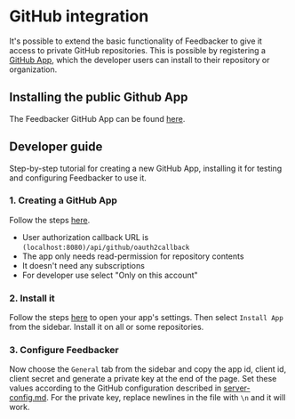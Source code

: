 # GitHub integration

It's possible to extend the basic functionality of Feedbacker to give it access to private GitHub repositories. This is possible by registering a [GitHub App](https://developer.github.com/apps/), which the developer users can install to their repository or organization.

## Installing the public Github App
The Feedbacker GitHub App can be found [here](https://github.com/apps/feedbacker-forum).

## Developer guide
Step-by-step tutorial for creating a new GitHub App, installing it for testing and configuring Feedbacker to use it.

### 1. Creating a GitHub App
Follow the steps [here](https://developer.github.com/apps/building-github-apps/creating-a-github-app/).
* User authorization callback URL is `(localhost:8080)/api/github/oauth2callback`
* The app only needs read-permission for repository contents
* It doesn't need any subscriptions
* For developer use select "Only on this account"

### 2. Install it

Follow the steps [here](https://developer.github.com/apps/managing-github-apps/modifying-a-github-app/) to open your app's settings. Then select `Install App` from the sidebar. Install it on all or some repositories.

### 3. Configure Feedbacker

Now choose the `General` tab from the sidebar and copy the app id, client id, client secret and generate a private key at the end of the page. Set these values according to the GitHub configuration described in [server-config.md](server-config.md). For the private key, replace newlines in the file with `\n` and it will work.
